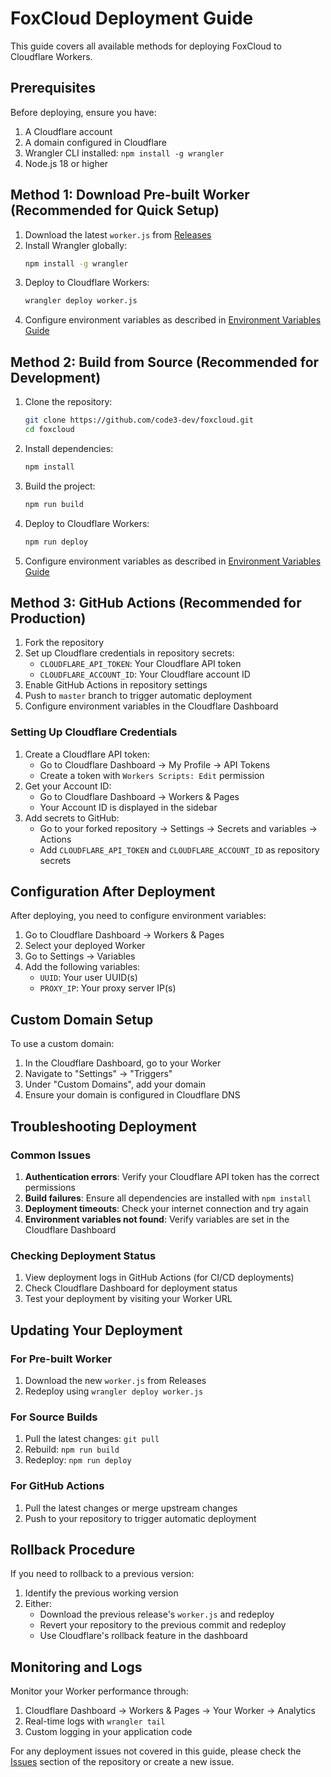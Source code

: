 # FoxCloud Deployment Guide

This guide covers all available methods for deploying FoxCloud to Cloudflare Workers.

## Prerequisites

Before deploying, ensure you have:

1. A Cloudflare account
2. A domain configured in Cloudflare
3. Wrangler CLI installed: `npm install -g wrangler`
4. Node.js 18 or higher

## Method 1: Download Pre-built Worker (Recommended for Quick Setup)

1. Download the latest `worker.js` from [Releases](https://github.com/code3-dev/foxcloud/releases)
2. Install Wrangler globally:
   ```bash
   npm install -g wrangler
   ```
3. Deploy to Cloudflare Workers:
   ```bash
   wrangler deploy worker.js
   ```
4. Configure environment variables as described in [Environment Variables Guide](environment-variables.md)

## Method 2: Build from Source (Recommended for Development)

1. Clone the repository:
   ```bash
   git clone https://github.com/code3-dev/foxcloud.git
   cd foxcloud
   ```
2. Install dependencies:
   ```bash
   npm install
   ```
3. Build the project:
   ```bash
   npm run build
   ```
4. Deploy to Cloudflare Workers:
   ```bash
   npm run deploy
   ```
5. Configure environment variables as described in [Environment Variables Guide](environment-variables.md)

## Method 3: GitHub Actions (Recommended for Production)

1. Fork the repository
2. Set up Cloudflare credentials in repository secrets:
   - `CLOUDFLARE_API_TOKEN`: Your Cloudflare API token
   - `CLOUDFLARE_ACCOUNT_ID`: Your Cloudflare account ID
3. Enable GitHub Actions in repository settings
4. Push to `master` branch to trigger automatic deployment
5. Configure environment variables in the Cloudflare Dashboard

### Setting Up Cloudflare Credentials

1. Create a Cloudflare API token:
   - Go to Cloudflare Dashboard → My Profile → API Tokens
   - Create a token with `Workers Scripts: Edit` permission
2. Get your Account ID:
   - Go to Cloudflare Dashboard → Workers & Pages
   - Your Account ID is displayed in the sidebar
3. Add secrets to GitHub:
   - Go to your forked repository → Settings → Secrets and variables → Actions
   - Add `CLOUDFLARE_API_TOKEN` and `CLOUDFLARE_ACCOUNT_ID` as repository secrets

## Configuration After Deployment

After deploying, you need to configure environment variables:

1. Go to Cloudflare Dashboard → Workers & Pages
2. Select your deployed Worker
3. Go to Settings → Variables
4. Add the following variables:
   - `UUID`: Your user UUID(s)
   - `PROXY_IP`: Your proxy server IP(s)

## Custom Domain Setup

To use a custom domain:

1. In the Cloudflare Dashboard, go to your Worker
2. Navigate to "Settings" → "Triggers"
3. Under "Custom Domains", add your domain
4. Ensure your domain is configured in Cloudflare DNS

## Troubleshooting Deployment

### Common Issues

1. **Authentication errors**: Verify your Cloudflare API token has the correct permissions
2. **Build failures**: Ensure all dependencies are installed with `npm install`
3. **Deployment timeouts**: Check your internet connection and try again
4. **Environment variables not found**: Verify variables are set in the Cloudflare Dashboard

### Checking Deployment Status

1. View deployment logs in GitHub Actions (for CI/CD deployments)
2. Check Cloudflare Dashboard for deployment status
3. Test your deployment by visiting your Worker URL

## Updating Your Deployment

### For Pre-built Worker

1. Download the new `worker.js` from Releases
2. Redeploy using `wrangler deploy worker.js`

### For Source Builds

1. Pull the latest changes: `git pull`
2. Rebuild: `npm run build`
3. Redeploy: `npm run deploy`

### For GitHub Actions

1. Pull the latest changes or merge upstream changes
2. Push to your repository to trigger automatic deployment

## Rollback Procedure

If you need to rollback to a previous version:

1. Identify the previous working version
2. Either:
   - Download the previous release's `worker.js` and redeploy
   - Revert your repository to the previous commit and redeploy
   - Use Cloudflare's rollback feature in the dashboard

## Monitoring and Logs

Monitor your Worker performance through:

1. Cloudflare Dashboard → Workers & Pages → Your Worker → Analytics
2. Real-time logs with `wrangler tail`
3. Custom logging in your application code

For any deployment issues not covered in this guide, please check the [Issues](https://github.com/code3-dev/foxcloud/issues) section of the repository or create a new issue.